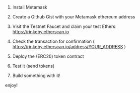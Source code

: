 1. Install Metamask


2. Create a Github Gist with your Metamask ethereum address


3. Visit the Testnet Faucet and claim your test Ethers: https://rinkeby.etherscan.io

<!-- https://gist.github.com/makevoid/84b5c32dd27ea713bfeb926be1b0368c -->

4. Check the transaction for confirmation ( https://rinkeby.etherscan.io/address/YOUR_ADDRESS )

<!-- https://rinkeby.etherscan.io/address/0x5f0bc362b192f9305337320fc06d5c540d65114a -->

5. Deploy the (ERC20) token contract


6. Test it (send tokens)


7. Build something with it!


enjoy!


<!-- [adv.] TIP: in index.html, open the console and use localStorage.ftw_token_address = "0x1234" to reset your token to an arbitrary value if you need to reload a key -->
